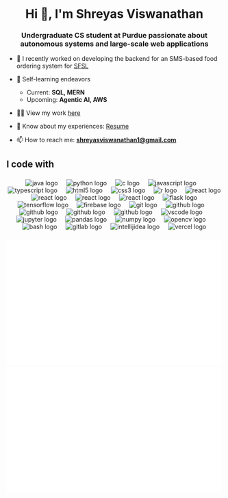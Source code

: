 <h1 align="center">Hi 👋, I'm Shreyas Viswanathan</h1>
<h3 align="center">Undergraduate CS student at Purdue passionate about autonomous systems and large-scale web applications</h3>

- 🔭 I recently worked on developing the backend for an SMS-based food ordering system for [SFSL](https://www.sharefoodsharelove.org/)
  
- 🌱 Self-learning endeavors
  - Current: **SQL, MERN**
  - Upcoming: **Agentic AI, AWS** 
  
- 👨‍💻 View my work [here](https://sviswanathan.vercel.app/)
  
- 📄 Know about my experiences: [Resume](https://drive.google.com/file/d/1peNMfvbepRDuR0uGyrKzBv_lTgDjMGMb/view?usp=sharing)
  
- 📫 How to reach me: **shreyasviswanathan1@gmail.com**

<h2 align="left">I code with</h2>

###

<div align="center">
  <img src="https://skillicons.dev/icons?i=java" height="40" alt="java logo"  />
  <img width="12" />
  <img src="https://skillicons.dev/icons?i=py" height="40" alt="python logo"  />
  <img width="12" />
  <img src="https://skillicons.dev/icons?i=c" height="40" alt="c logo"  />
  <img width="12" />
  <img src="https://skillicons.dev/icons?i=js" height="40" alt="javascript logo"  />
  <img width="12" />
  <img src="https://skillicons.dev/icons?i=ts" height="40" alt="typescript logo"  />
  <img width="12" />
  <img src="https://skillicons.dev/icons?i=html" height="40" alt="html5 logo"  />
  <img width="12" />
  <img src="https://skillicons.dev/icons?i=css" height="40" alt="css3 logo"  />
  <img width="12" />
  <img src="https://skillicons.dev/icons?i=r" height="40" alt="r logo"  />
  <img width="12" />
  <img src="https://skillicons.dev/icons?i=nodejs" height="40" alt="react logo"  />
  <img width="12" />
  <img src="https://skillicons.dev/icons?i=express" height="40" alt="react logo"  />
  <img width="12" />
  <img src="https://skillicons.dev/icons?i=mongodb" height="40" alt="react logo"  />
  <img width="12" />
  <img src="https://skillicons.dev/icons?i=react" height="40" alt="react logo"  />
  <img width="12" />
  <img src="https://skillicons.dev/icons?i=flask" height="40" alt="flask logo"  />
  <img width="12" />
  <img src="https://skillicons.dev/icons?i=tensorflow" height="40" alt="tensorflow logo"  />
  <img width="12" />
  <img src="https://skillicons.dev/icons?i=firebase" height="40" alt="firebase logo"  />
  <img width="12" />
  <img src="https://skillicons.dev/icons?i=git" height="40" alt="git logo"  />
  <img width="12" />
  <img src="https://skillicons.dev/icons?i=github" height="40" alt="github logo"  />
  <img width="12" />
  <img src="https://skillicons.dev/icons?i=docker" height="40" alt="github logo"  />
  <img width="12" />
  <img src="https://skillicons.dev/icons?i=kubernetes" height="40" alt="github logo"  />
  <img width="12" />
  <img src="https://skillicons.dev/icons?i=pycharm" height="40" alt="github logo"  />
  <img width="12" />
  <img src="https://cdn.jsdelivr.net/gh/devicons/devicon/icons/vscode/vscode-original.svg" height="40" alt="vscode logo"  />
  <img width="12" />
  <img src="https://cdn.jsdelivr.net/gh/devicons/devicon/icons/jupyter/jupyter-original.svg" height="40" alt="jupyter logo"  />
  <img width="12" />
  <img src="https://cdn.jsdelivr.net/gh/devicons/devicon/icons/pandas/pandas-original.svg" height="40" alt="pandas logo"  />
  <img width="12" />
  <img src="https://cdn.jsdelivr.net/gh/devicons/devicon/icons/numpy/numpy-original.svg" height="40" alt="numpy logo"  />
  <img width="12" />
  <img src="https://cdn.jsdelivr.net/gh/devicons/devicon/icons/opencv/opencv-original.svg" height="40" alt="opencv logo"  />
  <img width="12" />
  <img src="https://skillicons.dev/icons?i=bash" height="40" alt="bash logo"  />
  <img width="12" />
  <img src="https://skillicons.dev/icons?i=gitlab" height="40" alt="gitlab logo"  />
  <img width="12" />
  <img src="https://skillicons.dev/icons?i=idea" height="40" alt="intellijidea logo"  />
  <img width="12" />
  <img src="https://skillicons.dev/icons?i=vercel" height="40" alt="vercel logo"  />
</div>

###

<div align="center">
<!--   <img src="https://github-readme-stats.vercel.app/api?username=SXV357&hide_title=false&hide_rank=false&show_icons=true&include_all_commits=true&count_private=true&disable_animations=false&theme=dracula&locale=en&hide_border=false&order=1" height="150" alt="stats graph"  />
  <img src="https://github-readme-stats.vercel.app/api/top-langs?username=SXV357&locale=en&hide_title=false&layout=compact&card_width=320&langs_count=5&theme=dracula&hide_border=false&order=2" height="150" alt="languages graph"  /> -->
  <img src = "https://raw.githubusercontent.com/SXV357/github-stats/master/generated/overview.svg#gh-dark-mode-only" />
  <img src = "https://raw.githubusercontent.com/SXV357/github-stats/master/generated/languages.svg#gh-dark-mode-only" />
<!--   <img src="https://github-profile-trophy.vercel.app?username=SXV357&theme=dracula&column=-1&row=1&margin-w=8&margin-h=8&no-bg=false&no-frame=false&order=4" height="150" alt="trophy graph"  />
</div> -->

###
